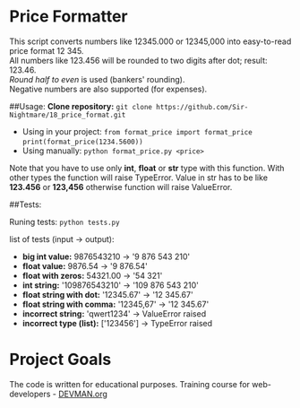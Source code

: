 # Price Formatter

This script converts numbers like 12345.000 or 12345,000 
into easy-to-read price format 12 345.  
All numbers like 123.456 will be rounded to  two digits after dot; result: 123.46.  
_Round half to even_ is used (bankers' rounding).  
Negative numbers are also supported (for expenses).

##Usage:
**Clone repository:** `git clone https://github.com/Sir-Nightmare/18_price_format.git` 

+ Using in your project: 
`from format_price import format_price`
`print(format_price(1234.5600))`
+ Using manually: `python format_price.py <price>`

Note that you have to use only **int**, **float** or **str** type with this function. With other types the function will raise TypeError.
Value in str has to be like **123.456** or **123,456** otherwise function will raise ValueError.

##Tests:

Runing tests: `python tests.py`

list of tests (input -> output):

+ **big int value:** 9876543210 -> '9 876 543 210'
+ **float value:** 9876.54 -> '9 876.54'
+ **float with zeros:** 54321.00 -> '54 321'
+ **int string:** '109876543210' -> '109 876 543 210'
+ **float string with dot:** '12345.67' -> '12 345.67'
+ **float string with comma:** '12345,67' -> '12 345.67'
+ **incorrect string:** 'qwert1234' ->  ValueError raised
+ **incorrect type (list):** ['123456'] -> TypeError raised

# Project Goals

The code is written for educational purposes. Training course for web-developers - [DEVMAN.org](https://devman.org)
